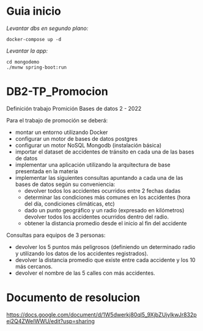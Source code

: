# Guia inicio

*Levantar dbs en segundo plano:*
```
docker-compose up -d
```

*Levantar la app:*
```
cd mongodemo
./mvnw spring-boot:run
```

# DB2-TP_Promocion

Definición trabajo Promición Bases de datos 2 - 2022

Para el trabajo de promoción se deberá: 
- montar un entorno utilizando Docker 
- configurar un motor de bases de datos postgres 
- configurar un motor NoSQL Mongodb (instalación básica) 
- importar el dataset de accidentes de tránsito en cada una de las bases de datos 
- implementar una aplicación utilizando la arquitectura de base presentada en la materia 
- implementar las siguientes consultas apuntando a cada una de las bases de datos según su conveniencia: 
  - devolver todos los accidentes ocurridos entre 2 fechas dadas 
  - determinar las condiciones más comunes en los accidentes (hora del día, condiciones climáticas, etc) 
  - dado un punto geográfico y un radio (expresado en kilómetros) devolver todos los accidentes ocurridos dentro del radio. 
  - obtener la distancia promedio desde el inicio al fin del accidente

Consultas para equipos de 3 personas: 
  - devolver los 5 puntos más peligrosos (definiendo un determinado radio y utilizando los datos de los accidentes registrados). 
  - devolver la distancia promedio que existe entre cada accidente y los 10 más cercanos. 
  - devolver el nombre de las 5 calles con más accidentes.

# Documento de resolucion

https://docs.google.com/document/d/1W5dwerkj80ql5_9XjbZUjylkwJr832pej2Q4ZWeIWWU/edit?usp=sharing
